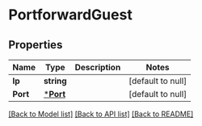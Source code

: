 # PortforwardGuest

## Properties
Name | Type | Description | Notes
------------ | ------------- | ------------- | -------------
**Ip** | **string** |  | [default to null]
**Port** | [***Port**](Port.md) |  | [default to null]

[[Back to Model list]](../README.md#documentation-for-models) [[Back to API list]](../README.md#documentation-for-api-endpoints) [[Back to README]](../README.md)


